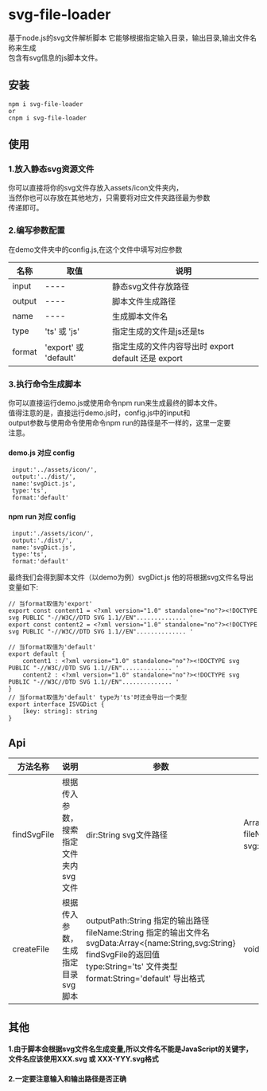 # svg-file-loader
基于node.js的svg文件解析脚本
它能够根据指定输入目录，输出目录,输出文件名称来生成  
包含有svg信息的js脚本文件。
## 安装
````
npm i svg-file-loader
or 
cnpm i svg-file-loader
````
## 使用
### 1.放入静态svg资源文件
你可以直接将你的svg文件存放入assets/icon文件夹内，  
当然你也可以存放在其他地方，只需要将对应文件夹路径最为参数  
传递即可。
### 2.编写参数配置
在demo文件夹中的config.js,在这个文件中填写对应参数

|  名称   |  取值   | 说明  |
|  ---- |  ----  | ----  |
|  input |  ----  | 静态svg文件存放路径  |
|  output |  ----  | 脚本文件生成路径  |
|  name |  ----  | 生成脚本文件名  |
|  type |  'ts' 或 'js'  | 指定生成的文件是js还是ts  |
|  format |  'export' 或 'default' | 指定生成的文件内容导出时 export default 还是 export  |
### 3.执行命令生成脚本
你可以直接运行demo.js或使用命令npm run来生成最终的脚本文件。  
值得注意的是，直接运行demo.js时，config.js中的input和  
output参数与使用命令使用命令npm run的路径是不一样的，这里一定要  
注意。
#### demo.js 对应 config
````
 input:'../assets/icon/',
 output:'../dist/',
 name:'svgDict.js',
 type:'ts',
 format:'default'
````
#### npm run 对应 config
````
 input:'./assets/icon/',
 output:'./dist/',
 name:'svgDict.js',
 type:'ts',
 format:'default'
````
最终我们会得到脚本文件（以demo为例）svgDict.js
他的将根据svg文件名导出变量如下:
````
// 当format取值为'export'
export const content1 = <?xml version="1.0" standalone="no"?><!DOCTYPE svg PUBLIC "-//W3C//DTD SVG 1.1//EN".............. '
export const content2 = <?xml version="1.0" standalone="no"?><!DOCTYPE svg PUBLIC "-//W3C//DTD SVG 1.1//EN".............. '
````
````
// 当format取值为'default'
export default {
    content1 : <?xml version="1.0" standalone="no"?><!DOCTYPE svg PUBLIC "-//W3C//DTD SVG 1.1//EN".............. '
    content2 : <?xml version="1.0" standalone="no"?><!DOCTYPE svg PUBLIC "-//W3C//DTD SVG 1.1//EN".............. '
}
// 当format取值为'default' type为'ts'时还会导出一个类型
export interface ISVGDict {
    [key: string]: string
}

````
## Api
|  方法名称   |  说明   | 参数  | 返回 |
|  ---- |  ----  | ----  | ----  | 
|  findSvgFile |  根据传入参数，搜索指定文件夹内svg文件  | dir:String svg文件路径| Array<{name:String,svg:String}><br>fileName：驼峰化的svg文件名<br>svg:对应svg文件的innerHTML| 
|  createFile |  根据传入参数，生成指定目录svg脚本  | outputPath:String 指定的输出路径<br>fileName:String 指定的输出文件名 <br>svgData:Array<{name:String,svg:String} findSvgFile的返回值<br>type:String='ts' 文件类型 <br>format:String='default' 导出格式| void|

## 其他
#### 1.由于脚本会根据svg文件名生成变量,所以文件名不能是JavaScript的关键字，文件名应该使用XXX.svg 或 XXX-YYY.svg格式
#### 2.一定要注意输入和输出路径是否正确
